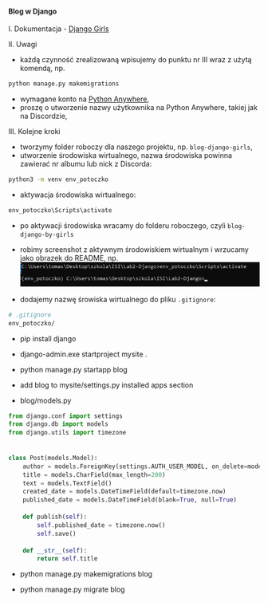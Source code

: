 #### Blog w Django

I. Dokumentacja - [Django Girls](https://tutorial.djangogirls.org/pl/)

II. Uwagi  
- każdą czynność zrealizowaną wpisujemy do punktu nr III wraz z użytą komendą, np.  
```bash
python manage.py makemigrations
```
- wymagane konto na [Python Anywhere](https://www.pythonanywhere.com/),  
- proszę o utworzenie nazwy użytkownika na Python Anywhere, takiej jak na Discordzie,  

III. Kolejne kroki
- tworzymy folder roboczy dla naszego projektu, np. `blog-django-girls`,  
- utworzenie środowiska wirtualnego, nazwa środowiska powinna zawierać nr albumu lub nick z Discorda:  
```bash
python3 -m venv env_potoczko
```
- aktywacja środowiska wirtualnego:  
```cmd
env_potoczko\Scripts\activate
```
- po aktywacji środowiska wracamy do folderu roboczego, czyli `blog-django-by-girls`
- robimy screenshot z aktywnym środowiskiem wirtualnym i wrzucamy jako obrazek do README, np.  
![venv](venv-screenshot.png)

- dodajemy nazwę śrowiska wirtualnego do pliku `.gitignore`:  
```bash
# .gitignore
env_potoczko/
```
- pip install django

- django-admin.exe startproject mysite .

- python manage.py startapp blog

- add blog to mysite/settings.py installed apps section

- blog/models.py
```python
from django.conf import settings
from django.db import models
from django.utils import timezone


class Post(models.Model):
    author = models.ForeignKey(settings.AUTH_USER_MODEL, on_delete=models.CASCADE)
    title = models.CharField(max_length=200)
    text = models.TextField()
    created_date = models.DateTimeField(default=timezone.now)
    published_date = models.DateTimeField(blank=True, null=True)

    def publish(self):
        self.published_date = timezone.now()
        self.save()

    def __str__(self):
        return self.title
```

- python manage.py makemigrations blog

- python manage.py migrate blog